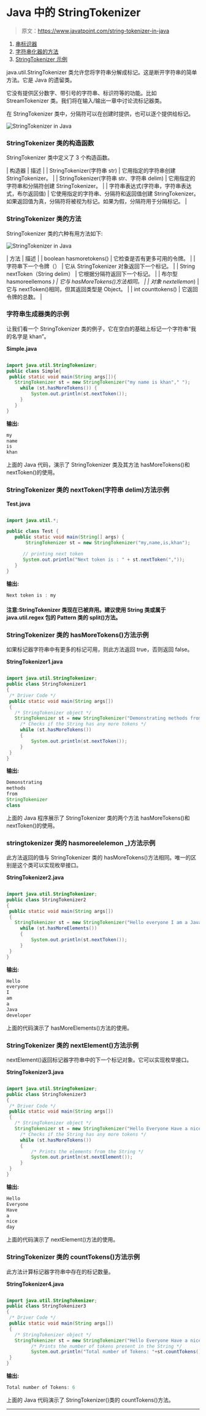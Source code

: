 # Java 中的 StringTokenizer

> 原文：<https://www.javatpoint.com/string-tokenizer-in-java>

1.  [串标识器](#StringTokenizer)
2.  [字符串化器的方法](#Methods)
3.  [StringTokenizer 示例](#Example)

java.util.StringTokenizer 类允许您将字符串分解成标记。这是断开字符串的简单方法。它是 Java 的遗留类。

它没有提供区分数字、带引号的字符串、标识符等的功能。比如 StreamTokenizer 类。我们将在输入/输出一章中讨论流标记器类。

在 StringTokenizer 类中，分隔符可以在创建时提供，也可以逐个提供给标记。

![StringTokenizer in Java](../img/c86d00ffb638e5a3cc86f84f38a9c992.png)

### StringTokenizer 类的构造函数

StringTokenizer 类中定义了 3 个构造函数。

| 构造器 | 描述 |
| StringTokenizer(字符串 str) | 它用指定的字符串创建 StringTokenizer。 |
| StringTokenizer(字符串 str、字符串 delim) | 它用指定的字符串和分隔符创建 StringTokenizer。 |
| 字符串表达式(字符串，字符串表达式，布尔返回值) | 它使用指定的字符串、分隔符和返回值创建 StringTokenizer。如果返回值为真，分隔符将被视为标记。如果为假，分隔符用于分隔标记。 |

### StringTokenizer 类的方法

StringTokenizer 类的六种有用方法如下:

![StringTokenizer in Java](../img/cd9bdce214be4b61cc582907ea42a102.png)

| 方法 | 描述 |
| boolean hasmoretokens() | 它检查是否有更多可用的令牌。 |
| 字符串下一个令牌（） | 它从 StringTokenizer 对象返回下一个标记。 |
| String nextToken（String delim） | 它根据分隔符返回下一个标记。 |
| 布尔型 hasmoreellemons _) | 它与 hasMoreTokens()方法相同。 |
| 对象 nextellemon_) | 它与 nextToken()相同，但其返回类型是 Object。 |
| int counttokens() | 它返回令牌的总数。 |

### 字符串生成器类的示例

让我们看一个 StringTokenizer 类的例子，它在空白的基础上标记一个字符串“我的名字是 khan”。

**Simple.java**

```java

import java.util.StringTokenizer;
public class Simple{
 public static void main(String args[]){
   StringTokenizer st = new StringTokenizer("my name is khan"," ");
     while (st.hasMoreTokens()) {
         System.out.println(st.nextToken());
     }
   }
}

```

**输出:**

```java
my
name
is
khan

```

上面的 Java 代码，演示了 StringTokenizer 类及其方法 hasMoreTokens()和 nextToken()的使用。

### StringTokenizer 类的 nextToken(字符串 delim)方法示例

**Test.java**

```java

import java.util.*;

public class Test {
   public static void main(String[] args) {
       StringTokenizer st = new StringTokenizer("my,name,is,khan");

      // printing next token
      System.out.println("Next token is : " + st.nextToken(","));
   }    
}

```

**输出:**

```java
Next token is : my

```

#### 注意:StringTokenizer 类现在已被弃用。建议使用 String 类或属于 java.util.regex 包的 Pattern 类的 split()方法。

### StringTokenizer 类的 hasMoreTokens()方法示例

如果标记器字符串中有更多的标记可用，则此方法返回 true，否则返回 false。

**StringTokenizer1.java**

```java

import java.util.StringTokenizer;  
public class StringTokenizer1
{  
 /* Driver Code */
 public static void main(String args[])
 {  
   /* StringTokenizer object */
   StringTokenizer st = new StringTokenizer("Demonstrating methods from StringTokenizer class"," ");  
     /* Checks if the String has any more tokens */
     while (st.hasMoreTokens()) 
     {  
         System.out.println(st.nextToken());  
     }  
 }  
}

```

**输出:**

```java
Demonstrating
methods
from
StringTokenizer
class

```

上面的 Java 程序展示了 StringTokenizer 类的两个方法 hasMoreTokens()和 nextToken()的使用。

### stringtokenizer 类的 hasmoreelelemon _)方法示例

此方法返回的值与 StringTokenizer 类的 hasMoreTokens()方法相同。唯一的区别是这个类可以实现枚举接口。

**StringTokenizer2.java**

```java

import java.util.StringTokenizer;  
public class StringTokenizer2
{  
 public static void main(String args[])
 {  
   StringTokenizer st = new StringTokenizer("Hello everyone I am a Java developer"," ");  
     while (st.hasMoreElements()) 
     {  
         System.out.println(st.nextToken());  
     }  
 }  
}

```

**输出:**

```java
Hello
everyone
I
am
a
Java
developer

```

上面的代码演示了 hasMoreElements()方法的使用。

### StringTokenizer 类的 nextElement()方法示例

nextElement()返回标记器字符串中的下一个标记对象。它可以实现枚举接口。

**StringTokenizer3.java**

```java

import java.util.StringTokenizer;  
public class StringTokenizer3
{  
 /* Driver Code */
 public static void main(String args[])
 {  
   /* StringTokenizer object */
   StringTokenizer st = new StringTokenizer("Hello Everyone Have a nice day"," ");  
     /* Checks if the String has any more tokens */
     while (st.hasMoreTokens()) 
     {  
         /* Prints the elements from the String */
         System.out.println(st.nextElement());  
     }  
 }  
}

```

**输出:**

```java
Hello
Everyone
Have
a
nice
day

```

上面的代码演示了 nextElement()方法的使用。

### StringTokenizer 类的 countTokens()方法示例

此方法计算标记器字符串中存在的标记数量。

**StringTokenizer4.java**

```java

import java.util.StringTokenizer;  
public class StringTokenizer3
{  
 /* Driver Code */
 public static void main(String args[])
 {  
   /* StringTokenizer object */
   StringTokenizer st = new StringTokenizer("Hello Everyone Have a nice day"," ");  
         /* Prints the number of tokens present in the String */
         System.out.println("Total number of Tokens: "+st.countTokens());  
 }  
}

```

**输出:**

```java
Total number of Tokens: 6

```

上面的 Java 代码演示了 StringTokenizer()类的 countTokens()方法。

* * *